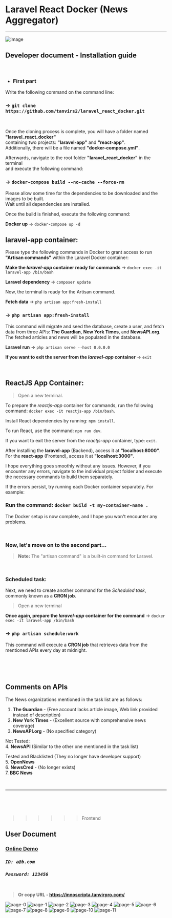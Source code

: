 Laravel React Docker  (News Aggregator)
=======================================
***

![image](https://github.com/tanvirs2/laravel_react_docker/assets/11763906/4d89fafb-0ad5-4638-9ddc-141a47a1f7da)

## Developer document - Installation guide

<br/>

+ ### First part

Write the following command on the command line:

### &rarr; `git clone https://github.com/tanvirs2/laravel_react_docker.git`

<br/>


Once the cloning process is complete, you will have a folder named **"laravel_react_docker"**  
containing two projects: **"laravel-app"** and **"react-app"**.  
Additionally, there will be a file named **"docker-compose.yml"**.

Afterwards, navigate to the root folder **"laravel_react_docker"** in the terminal  
and execute the following command:

### &rarr; `docker-compose build --no-cache --force-rm`

Please allow some time for the dependencies to be downloaded and the images to be built.  
Wait until all dependencies are installed.

Once the build is finished, execute the following command:

**Docker up** &rarr; `docker-compose up -d`

## laravel-app container:

Please type the following commands in Docker to grant access to run **"Artisan commands"** within the Laravel Docker container:

**Make the *laravel-app* container ready for commands** &rarr; `docker exec -it laravel-app /bin/bash`

**Laravel dependency** &rarr; `composer update`

Now, the terminal is ready for the Artisan command.

**Fetch data** &rarr; `php artisan app:fresh-install`

### &rarr; `php artisan app:fresh-install`

This command will migrate and seed the database, create a user, and fetch data from three APIs: **The Guardian**, **New York Times**, and **NewsAPI.org**. The fetched articles and news will be populated in the database.


**Laravel run** &rarr; `php artisan serve --host 0.0.0.0`


**If you want to exit the server from the *laravel-app* container** &rarr; `exit`

<br/>

## ReactJS App Container:

> Open a new terminal.

To prepare the *reactjs-app* container for commands, run the following command: `docker exec -it reactjs-app /bin/bash`.

Install React dependencies by running: `npm install`.

To run React, use the command: `npm run dev`.

If you want to exit the server from the *reactjs-app* container, type: `exit`.

After installing the **laravel-app** (Backend), access it at **"localhost:8000"**.
For the **react-app** (Frontend), access it at **"localhost:3000"**.

I hope everything goes smoothly without any issues. However, if you encounter any errors,
navigate to the individual project folder and execute the necessary commands to build them separately.

If the errors persist, try running each Docker container separately. For example:

### Run the command: `docker build -t my-container-name .`

The Docker setup is now complete, and I hope you won't encounter any problems.

<br/>

### Now, let's move on to the second part...

>**Note:** The "artisan command" is a built-in command for Laravel.


<br/>  






### Scheduled task:

Next, we need to create another command for the *Scheduled task*, commonly known as a **CRON job**.
> Open a new terminal

**Once again, prepare the *laravel-app* container for the command** &rarr; `docker exec -it laravel-app /bin/bash`

### &rarr; `php artisan schedule:work`

This command will execute a **CRON job** that retrieves data from the mentioned APIs every day at midnight.



<br/><br/><br/>

## Comments on APIs

The News organizations mentioned in the task list are as follows:

1. **The Guardian** - (Free account lacks article image, Web link provided instead of description) <br/>
2. **New York Times** - (Excellent source with comprehensive news coverage) <br/>
3. **NewsAPI.org** - (No specified category) <br/>

Not Tested: <br/>
4. **NewsAPI** (Similar to the other one mentioned in the task list) <br/>

Tested and Blacklisted (They no longer have developer support) <br/>
5. **OpenNews** <br/>
6. **NewsCred** - (No longer exists) <br/>
7. **BBC News**

<br/>

***

<br/><br/><br/>

>>>>>>Frontend

## User Document



### [Online Demo](https://innoscripta.tanvirpro.com/)

### *`ID: a@b.com`*
### *`Password: 123456`*

<br/>

>**Or copy URL - https://innoscripta.tanvirpro.com/**

![page-0](https://github.com/tanvirs2/laravel_react_docker/assets/11763906/32a6b3a6-6c9c-4480-b855-5dbb4cf8c2c6)
![page-1](https://github.com/tanvirs2/laravel_react_docker/assets/11763906/7e3664b3-f8a6-4cc6-a598-4db19e1ea25d)
![page-2](https://github.com/tanvirs2/laravel_react_docker/assets/11763906/892ba386-9dfe-4997-afb6-fac7598643fe)
![page-3](https://github.com/tanvirs2/laravel_react_docker/assets/11763906/7157fda9-4ad4-4dc4-9fd5-543adca467ab)
![page-4](https://github.com/tanvirs2/laravel_react_docker/assets/11763906/c52dbcae-7c1a-4683-894b-74aab08a2ead)
![page-5](https://github.com/tanvirs2/laravel_react_docker/assets/11763906/d6c6c1c8-ad43-4301-a476-786cf069a1c7)
![page-6](https://github.com/tanvirs2/laravel_react_docker/assets/11763906/5f79ae8c-73f1-4e40-8fac-b9aa9de1bc95)
![page-7](https://github.com/tanvirs2/laravel_react_docker/assets/11763906/a5f8ad03-879e-471e-a110-01e5757218c5)
![page-8](https://github.com/tanvirs2/laravel_react_docker/assets/11763906/c9941f11-ac3e-4d7d-ae89-051d3967b398)
![page-9](https://github.com/tanvirs2/laravel_react_docker/assets/11763906/7c1d476a-575f-44ce-a837-9bb29533ff04)
![page-10](https://github.com/tanvirs2/laravel_react_docker/assets/11763906/ca44e2e7-50e8-4822-b78b-ad570bac43cc)
![page-11](https://github.com/tanvirs2/laravel_react_docker/assets/11763906/e87b0c68-36a0-47b6-905d-397d6205342d)

